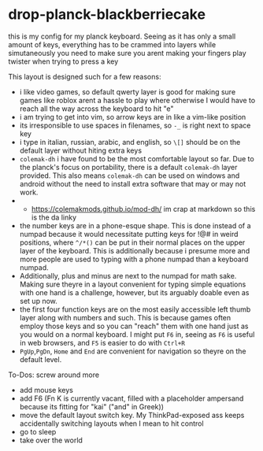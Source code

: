 # drop-planck-blackberriecake
this is my config for my planck keyboard. Seeing as it has only a small amount of keys, everything has to be crammed into layers while simutaneously you need to make sure you arent making your fingers play twister when trying to press a key

This layout is designed such for a few reasons:
- i like video games, so default qwerty layer is good for making sure games like roblox arent a hassle to play where otherwise I would have to reach all the way across the keyboard to hit "e"
- i am trying to get into vim, so arrow keys are in like a vim-like position
- its irresponsible to use spaces in filenames, so `-_` is right next to space key
- i type in italian, russian, arabic, and english, so `\[]` should be on the default layer without hiting extra keys
- `colemak-dh` i have found to be the most comfortable layout so far. Due to the planck's focus on portability, there is a default `colemak-dh` layer provided. This also means `colemak-dh` can be used on windows and android without the need to install extra software that may or may not work.
- - https://colemakmods.github.io/mod-dh/ im crap at markdown so this is the da linky
- the number keys are in a phone-esque shape. This is done instead of a numpad because it would necessitate putting keys for !@# in weird positions, where `^/*()` can be put in their normal places on the upper layer of the keyboard. This is additionally because i presume more and more people are used to typing with a phone numpad than a keyboard numpad.
- Additionally, plus and minus are next to the numpad for math sake. Making sure theyre in a layout convenient for typing simple equations with one hand is a challenge, however, but its arguably doable even as set up now.
- the first four function keys are on the most easily accessible left thumb layer along with numbers and such. This is because games often employ those keys and so you can "reach" them with one hand just as you would on a normal keyboard. I might put `F6` in, seeing as `F6` is useful in web browsers, and `F5` is easier to do with `Ctrl+R`
- `PgUp`,`PgDn`, `Home` and `End` are convenient for navigation so theyre on the default level.

To-Dos:
 screw around more
- add mouse keys
- add F6 (Fn K is currently vacant, filled with a placeholder ampersand because its fitting for "kai" ("and" in Greek))
- move the default layout switch key. My ThinkPad-exposed ass keeps accidentally switching layouts when I mean to hit control 
- go to sleep
- take over the world 
